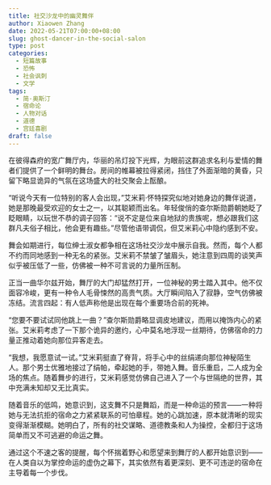 ```yaml
---
title: 社交沙龙中的幽灵舞伴
author: Xiaowen Zhang
date: 2022-05-21T07:00:00+08:00
slug: ghost-dancer-in-the-social-salon
type: post
categories:
  - 短篇故事
  - 恐怖
  - 社会讽刺
  - 文学
tags:
  - 简·奥斯汀
  - 宿命论
  - 人物对话
  - 道德
  - 宫廷喜剧
draft: false
---
```


在彼得森府的宽广舞厅内，华丽的吊灯投下光辉，为眼前这群追求名利与爱情的舞者们提供了一个鲜明的舞台。房间的帷幕被拉得紧闭，挡住了外面渐暗的黄昏，只留下略显诡异的气氛在这场盛大的社交聚会上酝酿。

“听说今天有一位特别的客人会出现，”艾米莉·怀特探究似地对她身边的舞伴说道，她是那晚最受欢迎的女士之一，以其聪颖而出名。年轻俊俏的查尔斯勋爵朝她眨了眨眼睛，以玩世不恭的调子回答：“说不定是位来自地狱的贵族呢，想必跟我们这群凡夫俗子相比，他会更有趣些。”尽管他语带调侃，但艾米莉心中隐约感到不安。

舞会如期进行，每位绅士淑女都争相在这场社交沙龙中展示自我。然而，每个人都不约而同地感到一种无名的紧张。艾米莉不禁皱了皱眉头，她注意到四周的谈笑声似乎被压低了一些，仿佛被一种不可言说的力量所压制。

正当一曲华尔兹开始，舞厅的大门却猛然打开，一位神秘的男士踏入其中。他不仅面容冷峻，更有一种令人毛骨悚然的高贵气质。大厅瞬间陷入了寂静，空气仿佛被冻结。流言四起：有人低声称他是出现在每个重要场合前的死神。

“您要不要试试同他跳上一曲？”查尔斯勋爵略显调皮地建议，而用以掩饰内心的紧张。艾米莉考虑了一下那个诡异的邀约，心中莫名地浮现一丝期待，仿佛宿命的力量正推动着她向那位异客走去。

“我想，我愿意试一试。”艾米莉挺直了脊背，将手心中的丝绢递向那位神秘陌生人。那个男士优雅地接过了绢帕，牵起她的手，带她入舞。音乐重启，二人成为全场的焦点。随着舞步的进行，艾米莉感觉仿佛自己进入了一个与世隔绝的世界，其中充满未知却又无比真实。

随着音乐的低鸣，她意识到，这支舞不只是舞蹈，而是一种命运的预言——一种将她与无法抗拒的宿命之力紧紧联系的可怕章程。她的心跳加速，原本就清晰的现实变得渐渐模糊。她明白了，所有的社交谋略、道德教条和人为操控，全都归于这场简单而又不可逃避的命运之舞。

通过这个不速之客的提醒，每个怀揣着野心和愿望来到舞厅的人都开始意识到——在人类自以为掌控命运的虚伪之幕下，其实依然有着更深刻、更不可违逆的宿命在主导着每一个步伐。